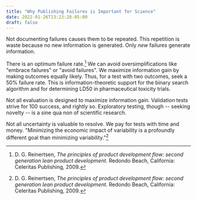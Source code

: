 ```yaml
---
title: "Why Publishing Failures is Important for Science"
date: 2022-01-26T13:23:28-05:00
draft: false
---
```


Not documenting failures causes them to be repeated. This repetition is waste because no new
information is generated. Only *new* failures generate information.

There is an optimum failure rate.[^reinertsen] We can avoid oversimplifications like "embrace
failures" or "avoid failures". We maximize information gain by making outcomes equally likely. Thus,
for a test with two outcomes, seek a 50% failure rate. This is information-theoretic support for the
binary search algorithm and for determining LD50 in pharmaceutical toxicity trials.

Not all evaluation is designed to maximize information gain. Validation tests strive for 100
success, and rightly so. Exploratory testing, though -- seeking novelty -- is a sine qua non of
scientific research.

Not all uncertainty is valuable to resolve. We pay for tests with time and money. "Minimizing the
economic impact of variability is a profoundly different goal than minimizing variability."[^reinertsen]

[^reinertsen]: D. G. Reinertsen, *The principles of product development flow: second generation lean
product development*. Redondo Beach, California: Celeritas Publishing, 2009.
